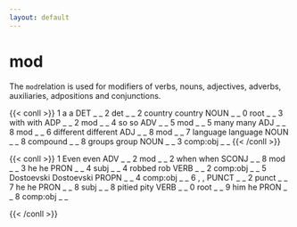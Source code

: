 ```yaml
---
layout: default
---
```


# **mod**
The `mod`relation is used for modifiers of verbs, nouns, adjectives, adverbs, auxiliaries, adpositions and conjunctions.

{{< conll >}}
1	a	a	DET	_	_	2	det	_	_
2	country	country	NOUN	_	_	0	root	_	_
3	with	with	ADP	_	_	2	mod	_	_
4	so	so	ADV	_	_	5	mod	_	_
5	many	many	ADJ	_	_	8	mod	_	_
6	different	different	ADJ	_	_	8	mod	_	_
7	language	language	NOUN	_	_	8	compound	_	_
8	groups	group	NOUN	_	_	3	comp:obj	_	_
{{< /conll >}}

{{< conll >}}
1	Even	even	ADV	_	_	2	mod	_	_
2	when	when	SCONJ	_	_	8	mod	_	_
3	he	he	PRON	_	_	4	subj	_	_
4	robbed	rob	VERB	_	_	2	comp:obj	_	_
5	Dostoevski	Dostoevski	PROPN	_	_	4	comp:obj	_	_
6	,	,	PUNCT	_	_	2	punct	_	_
7	he	he	PRON	_	_	8	subj	_	_
8	pitied	pity	VERB	_	_	0	root	_	_
9	him	he	PRON	_	_	8	comp:obj	_	_

{{< /conll >}}

